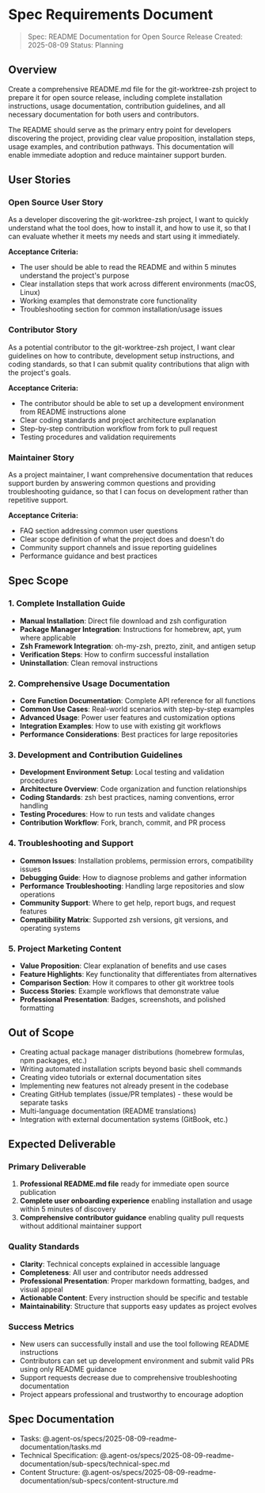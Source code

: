# Spec Requirements Document

> Spec: README Documentation for Open Source Release
> Created: 2025-08-09
> Status: Planning

## Overview

Create a comprehensive README.md file for the git-worktree-zsh project to prepare it for open source release, including complete installation instructions, usage documentation, contribution guidelines, and all necessary documentation for both users and contributors.

The README should serve as the primary entry point for developers discovering the project, providing clear value proposition, installation steps, usage examples, and contribution pathways. This documentation will enable immediate adoption and reduce maintainer support burden.

## User Stories

### Open Source User Story
As a developer discovering the git-worktree-zsh project, I want to quickly understand what the tool does, how to install it, and how to use it, so that I can evaluate whether it meets my needs and start using it immediately.

**Acceptance Criteria:**
- The user should be able to read the README and within 5 minutes understand the project's purpose
- Clear installation steps that work across different environments (macOS, Linux)
- Working examples that demonstrate core functionality
- Troubleshooting section for common installation/usage issues

### Contributor Story  
As a potential contributor to the git-worktree-zsh project, I want clear guidelines on how to contribute, development setup instructions, and coding standards, so that I can submit quality contributions that align with the project's goals.

**Acceptance Criteria:**
- The contributor should be able to set up a development environment from README instructions alone
- Clear coding standards and project architecture explanation
- Step-by-step contribution workflow from fork to pull request
- Testing procedures and validation requirements

### Maintainer Story
As a project maintainer, I want comprehensive documentation that reduces support burden by answering common questions and providing troubleshooting guidance, so that I can focus on development rather than repetitive support.

**Acceptance Criteria:**
- FAQ section addressing common user questions
- Clear scope definition of what the project does and doesn't do
- Community support channels and issue reporting guidelines
- Performance guidance and best practices

## Spec Scope

### 1. Complete Installation Guide
- **Manual Installation**: Direct file download and zsh configuration
- **Package Manager Integration**: Instructions for homebrew, apt, yum where applicable
- **Zsh Framework Integration**: oh-my-zsh, prezto, zinit, and antigen setup
- **Verification Steps**: How to confirm successful installation
- **Uninstallation**: Clean removal instructions

### 2. Comprehensive Usage Documentation
- **Core Function Documentation**: Complete API reference for all functions
- **Common Use Cases**: Real-world scenarios with step-by-step examples
- **Advanced Usage**: Power user features and customization options
- **Integration Examples**: How to use with existing git workflows
- **Performance Considerations**: Best practices for large repositories

### 3. Development and Contribution Guidelines
- **Development Environment Setup**: Local testing and validation procedures
- **Architecture Overview**: Code organization and function relationships
- **Coding Standards**: zsh best practices, naming conventions, error handling
- **Testing Procedures**: How to run tests and validate changes
- **Contribution Workflow**: Fork, branch, commit, and PR process

### 4. Troubleshooting and Support
- **Common Issues**: Installation problems, permission errors, compatibility issues
- **Debugging Guide**: How to diagnose problems and gather information
- **Performance Troubleshooting**: Handling large repositories and slow operations
- **Community Support**: Where to get help, report bugs, and request features
- **Compatibility Matrix**: Supported zsh versions, git versions, and operating systems

### 5. Project Marketing Content
- **Value Proposition**: Clear explanation of benefits and use cases
- **Feature Highlights**: Key functionality that differentiates from alternatives
- **Comparison Section**: How it compares to other git worktree tools
- **Success Stories**: Example workflows that demonstrate value
- **Professional Presentation**: Badges, screenshots, and polished formatting

## Out of Scope

- Creating actual package manager distributions (homebrew formulas, npm packages, etc.)
- Writing automated installation scripts beyond basic shell commands
- Creating video tutorials or external documentation sites
- Implementing new features not already present in the codebase
- Creating GitHub templates (issue/PR templates) - these would be separate tasks
- Multi-language documentation (README translations)
- Integration with external documentation systems (GitBook, etc.)

## Expected Deliverable

### Primary Deliverable
1. **Professional README.md file** ready for immediate open source publication
2. **Complete user onboarding experience** enabling installation and usage within 5 minutes of discovery
3. **Comprehensive contributor guidance** enabling quality pull requests without additional maintainer support

### Quality Standards
- **Clarity**: Technical concepts explained in accessible language
- **Completeness**: All user and contributor needs addressed
- **Professional Presentation**: Proper markdown formatting, badges, and visual appeal
- **Actionable Content**: Every instruction should be specific and testable
- **Maintainability**: Structure that supports easy updates as project evolves

### Success Metrics
- New users can successfully install and use the tool following README instructions
- Contributors can set up development environment and submit valid PRs using only README guidance
- Support requests decrease due to comprehensive troubleshooting documentation
- Project appears professional and trustworthy to encourage adoption

## Spec Documentation

- Tasks: @.agent-os/specs/2025-08-09-readme-documentation/tasks.md
- Technical Specification: @.agent-os/specs/2025-08-09-readme-documentation/sub-specs/technical-spec.md
- Content Structure: @.agent-os/specs/2025-08-09-readme-documentation/sub-specs/content-structure.md